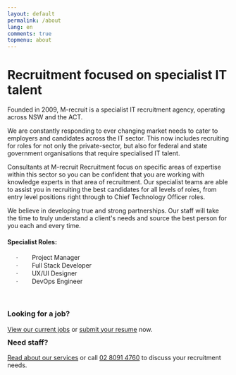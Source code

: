 ```yaml
---
layout: default
permalink: /about
lang: en
comments: true
topmenu: about
---
```

<div class="mainheading">
    <h1 class="sitetitle"></h1>
</div>
<div class="container">         
    <div class="dynamic-content-holder editable">
    	<h1>Recruitment focused on specialist IT talent</h1>
    	<p style="margin: 0px; line-height: normal;"><span style="font-size: 16px;"><span lang="EN" style="margin: 0px;"><font face="sans-serif"></font></span></span>
    	</p>
    	<p>Founded in 2009, M-recruit is a specialist IT recruitment agency, operating across NSW and the ACT.</p>
    	<p>We are constantly responding to ever changing market needs to cater to employers and candidates across the IT sector. This now includes recruiting for roles for not only the private-sector, but also for federal and state government organisations that require specialised IT talent.</p>
    	<p>Consultants at M-recruit Recruitment focus on specific areas of expertise within this sector so you can be confident that you are working with knowledge experts in that area of recruitment. Our specialist teams are able to assist you in recruiting the best candidates for all levels of roles, from entry level positions right through to Chief Technology Officer roles.&nbsp;</p>
    	<p>We believe in developing true and strong partnerships. Our staff will take the time to truly understand a client's needs and source the best person for you each and every time.</p>
    	<p style="margin: 0px; line-height: normal;"><span style="font-size: 16px;"><span lang="EN" style="margin: 0px;"><font face="sans-serif"></font></span></span><span style="font-size: 16px;"><span lang="EN" style="margin: 0px;"><font face="sans-serif"></font></span></span>
    	</p>
    	<div class="row">
    		<div class="col-md-6">
    			<h4>Specialist Roles:</h4>
                <p style="margin: 0px 0px 0px 33px; text-indent: -18pt;"><span><span lang="EN" style="margin: 0px; font-family: Symbol;"><span style="margin: 0px;">&nbsp;&nbsp; &middot;<span style="margin: 0px; line-height: normal; font-family: &quot;Times New Roman&quot;; font-style: normal; font-variant: normal; font-weight: normal; font-size-adjust: none; font-stretch: normal;">&nbsp; &nbsp; &nbsp; &nbsp;&nbsp; </span></span>
                </span><span>Project Manager</span></span>
                </p>
                <p style="margin: 0px 0px 0px 33px; text-indent: -18pt;"><span><span lang="EN" style="margin: 0px; font-family: Symbol;"><span style="margin: 0px;">&nbsp;&nbsp; &middot;<span style="margin: 0px; line-height: normal; font-family: &quot;Times New Roman&quot;; font-style: normal; font-variant: normal; font-weight: normal; font-size-adjust: none; font-stretch: normal;">&nbsp; &nbsp; &nbsp; &nbsp;&nbsp; </span></span>
                </span><span>Full Stack Developer</span></span>
                </p>
                <p style="margin: 0px 0px 0px 33px; text-indent: -18pt;"><span><span lang="EN" style="margin: 0px; font-family: Symbol;"><span style="margin: 0px;">&nbsp;&nbsp; &middot;<span style="margin: 0px; line-height: normal; font-family: &quot;Times New Roman&quot;; font-style: normal; font-variant: normal; font-weight: normal; font-size-adjust: none; font-stretch: normal;">&nbsp; &nbsp; &nbsp; &nbsp;&nbsp; </span></span>
                </span><span>UX/UI Designer</span></span>
                </p>
                <p style="margin: 0px 0px 0px 33px; text-indent: -18pt;"><span><span lang="EN" style="margin: 0px; font-family: Symbol;"><span style="margin: 0px;">&nbsp;&nbsp; &middot;<span style="margin: 0px; line-height: normal; font-family: &quot;Times New Roman&quot;; font-style: normal; font-variant: normal; font-weight: normal; font-size-adjust: none; font-stretch: normal;">&nbsp; &nbsp; &nbsp; &nbsp;&nbsp; </span></span>
                </span><span>DevOps Engineer</span></span>
                </p>
                <p>&nbsp;</p>
    		</div>
    	</div>
    	<div class="row tabel-content">
    		<div class="col-md-6 col-sm-6 col-xs-12 tabel-area" style="height: 42px;">
    			<h3>Looking for a job?</h3>
    			<p><span style="font-size: 14px;"><a title="View our current jobs" href="/job-search">View our current jobs</a> or <a title="submit your resume" href="/submit-resume">submit your resume</a> now.</span></p>
    		</div>
    		<div class="col-md-6 col-sm-6 col-xs-12 tabel-area" style="height: 44px;">
    			<h3>Need staff?</h3>
    			<p><span style="font-size: 14px;"><a title="Our Services" href="/services">Read about our services</a> or call <a title="Call Us" href="/contact">02 8091 4760</a> to discuss your recruitment needs.</span></p>
    		</div>
    	</div>
    </div>
</div>
